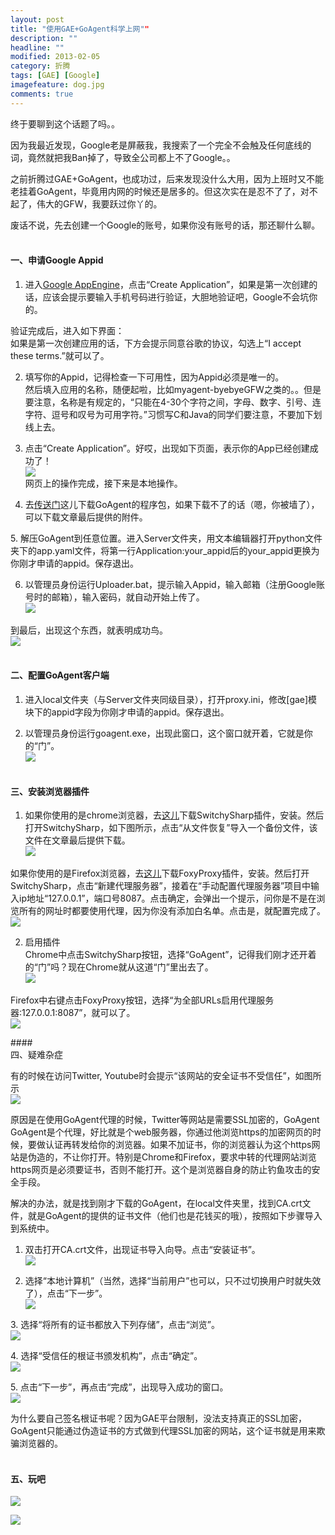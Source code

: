 ```yaml
---
layout: post
title: "使用GAE+GoAgent科学上网""
description: ""
headline: ""
modified: 2013-02-05
category: 折腾
tags: [GAE] [Google]
imagefeature: dog.jpg
comments: true
---
```



终于要聊到这个话题了吗。。

因为我最近发现，Google老是屏蔽我，我搜索了一个完全不会触及任何底线的词，竟然就把我Ban掉了，导致全公司都上不了Google。。

之前折腾过GAE+GoAgent，也成功过，后来发现没什么大用，因为上班时又不能老挂着GoAgent，毕竟用内网的时候还是居多的。但这次实在是忍不了了，对不起了，伟大的GFW，我要跃过你丫的。  

<!-- more -->

  
废话不说，先去创建一个Google的账号，如果你没有账号的话，那还聊什么聊。  
&nbsp;

#### 一、申请Google Appid

1. 进入[Google AppEngine][1]，点击&ldquo;Create Application&rdquo;，如果是第一次创建的话，应该会提示要输入手机号码进行验证，大胆地验证吧，Google不会坑你的。

验证完成后，进入如下界面：  
<a href="http://i1352.photobucket.com/albums/q645/cy198706/mess-ups/QQ20130205112620.jpg" target="_blank"><img alt="" src="http://i1352.photobucket.com/albums/q645/cy198706/mess-ups/QQ20130205112620.jpg" /></a>  
如果是第一次创建应用的话，下方会提示同意谷歌的协议，勾选上&ldquo;I accept these terms.&rdquo;就可以了。

2. 填写你的Appid，记得检查一下可用性，因为Appid必须是唯一的。  
	然后填入应用的名称，随便起啦，比如myagent-byebyeGFW之类的。。但是要注意，名称是有规定的，&ldquo;只能在4-30个字符之间，字母、数字、引号、连字符、逗号和叹号为可用字符。&rdquo;习惯写C和Java的同学们要注意，不要加下划线上去。

3. 点击&ldquo;Create Application&rdquo;。好哎，出现如下页面，表示你的App已经创建成功了！  
	[![][image-1]][2]  
	网页上的操作完成，接下来是本地操作。

4. 去[传送门][3]这儿下载GoAgent的程序包，如果下载不了的话（嗯，你被墙了），可以下载文章最后提供的附件。

5.&nbsp;解压GoAgent到任意位置。进入Server文件夹，用文本编辑器打开python文件夹下的app.yaml文件，将第一行Application:your\_appid后的your\_appid更换为你刚才申请的appid。保存退出。

6. 以管理员身份运行Uploader.bat，提示输入Appid，输入邮箱（注册Google账号时的邮箱），输入密码，就自动开始上传了。  
	[![][image-2]][4]

到最后，出现这个东西，就表明成功鸟。  
[![][image-3]][5]  
&nbsp;

#### 二、配置GoAgent客户端

1. 进入local文件夹（与Server文件夹同级目录），打开proxy.ini，修改[gae]模块下的appid字段为你刚才申请的appid。保存退出。

2. 以管理员身份运行goagent.exe，出现此窗口，这个窗口就开着，它就是你的&ldquo;门&rdquo;。  
	[![][image-4]][6]  
	&nbsp;

#### 三、安装浏览器插件

1. 如果你使用的是chrome浏览器，去[这儿][7]下载SwitchySharp插件，安装。然后打开SwitchySharp，如下图所示，点击&ldquo;从文件恢复&rdquo;导入一个备份文件，该文件在文章最后提供下载。  
	[![][image-5]][8]

如果你使用的是Firefox浏览器，去[这儿][9]下载FoxyProxy插件，安装。然后打开SwitchySharp，点击&ldquo;新建代理服务器&rdquo;，接着在&ldquo;手动配置代理服务器&rdquo;项目中输入ip地址&ldquo;127.0.0.1&rdquo;，端口号8087。点击确定，会弹出一个提示，问你是不是在浏览所有的网址时都要使用代理，因为你没有添加白名单。点击是，就配置完成了。  
[![][image-6]][10]

2. 启用插件  
	Chrome中点击SwitchySharp按钮，选择&ldquo;GoAgent&rdquo;，记得我们刚才还开着的&ldquo;门&rdquo;吗？现在Chrome就从这道&ldquo;门&rdquo;里出去了。  
	[![][image-7]][11]

Firefox中右键点击FoxyProxy按钮，选择&ldquo;为全部URLs启用代理服务器:127.0.0.1:8087&rdquo;，就可以了。  
[![][image-8]][12]

\#\###  
四、疑难杂症

有的时候在访问Twitter, Youtube时会提示&ldquo;该网站的安全证书不受信任&rdquo;，如图所示  
[![][image-9]][13]

原因是在使用GoAgent代理的时候，Twitter等网站是需要SSL加密的，GoAgent  
GoAgent是个代理，好比就是个web服务器，你通过他浏览https的加密网页的时候，要做认证再转发给你的浏览器。如果不加证书，你的浏览器认为这个https网站是伪造的，不让你打开。特别是Chrome和Firefox，要求中转的代理网站浏览https网页是必须要证书，否则不能打开。这个是浏览器自身的防止钓鱼攻击的安全手段。

解决的办法，就是找到刚才下载的GoAgent，在local文件夹里，找到CA.crt文件，就是GoAgent的提供的证书文件（他们也是花钱买的哦），按照如下步骤导入到系统中。  
1. 双击打开CA.crt文件，出现证书导入向导。点击&ldquo;安装证书&rdquo;。  
[![][image-10]][14]

2. 选择&ldquo;本地计算机&rdquo;（当然，选择&ldquo;当前用户&rdquo;也可以，只不过切换用户时就失效了），点击&ldquo;下一步&rdquo;。  
	[![][image-11]][15]

3.&nbsp;选择&ldquo;将所有的证书都放入下列存储&rdquo;，点击&ldquo;浏览&rdquo;。  
[![][image-12]][16]

4.&nbsp;选择&ldquo;受信任的根证书颁发机构&rdquo;，点击&ldquo;确定&rdquo;。  
[![][image-13]][17]

5.&nbsp;点击&ldquo;下一步&rdquo;，再点击&ldquo;完成&rdquo;，出现导入成功的窗口。  
[![][image-14]][18]

为什么要自己签名根证书呢？因为GAE平台限制，没法支持真正的SSL加密，GoAgent只能通过伪造证书的方式做到代理SSL加密的网站，这个证书就是用来欺骗浏览器的。  
&nbsp;

#### 五、玩吧

[![][image-15]][19]

[![][image-16]][20]

<a class="readmore" href="http://pan.baidu.com/share/link?shareid=265965&uk=151049050" target="_blank"><img alt="" src="http://cy198706.com/blog/wp-content/uploads/2013/04/download.png" /></a>  
&nbsp;

[1]:	https://appengine.google.com
[2]:	http://i1352.photobucket.com/albums/q645/cy198706/mess-ups/QQ20130205112538.jpg
[3]:	https://code.google.com/p/goagent/
[4]:	http://i1352.photobucket.com/albums/q645/cy198706/mess-ups/QQ20130205113930.jpg
[5]:	http://i1352.photobucket.com/albums/q645/cy198706/mess-ups/QQ20130205122648.jpg
[6]:	http://i1352.photobucket.com/albums/q645/cy198706/mess-ups/QQ20130205122830.jpg
[7]:	https://chrome.google.com/webstore/detail/proxy-switchysharp/dpplabbmogkhghncfbfdeeokoefdjegm
[8]:	http://i1352.photobucket.com/albums/q645/cy198706/mess-ups/QQ20130205123020.jpg
[9]:	https://addons.mozilla.org/zh-cn/firefox/addon/foxyproxy-standard/
[10]:	http://i1352.photobucket.com/albums/q645/cy198706/mess-ups/QQ20130205123725.jpg
[11]:	http://i1352.photobucket.com/albums/q645/cy198706/mess-ups/QQ20130205124528.jpg
[12]:	http://i1352.photobucket.com/albums/q645/cy198706/mess-ups/QQ20130205123825.jpg
[13]:	http://i1352.photobucket.com/albums/q645/cy198706/mess-ups/QQ20130205125036.jpg
[14]:	http://i1352.photobucket.com/albums/q645/cy198706/mess-ups/QQ20130205125603.jpg
[15]:	http://i1352.photobucket.com/albums/q645/cy198706/mess-ups/QQ20130205125618.jpg
[16]:	http://i1352.photobucket.com/albums/q645/cy198706/mess-ups/QQ20130205125626.jpg
[17]:	http://i1352.photobucket.com/albums/q645/cy198706/mess-ups/QQ20130205125635.jpg
[18]:	http://i1352.photobucket.com/albums/q645/cy198706/mess-ups/QQ20130205125655.jpg
[19]:	http://i1352.photobucket.com/albums/q645/cy198706/mess-ups/QQ20130205133033.jpg
[20]:	http://i1352.photobucket.com/albums/q645/cy198706/mess-ups/QQ20130205132928.jpg

[image-1]:	http://i1352.photobucket.com/albums/q645/cy198706/mess-ups/QQ20130205112538.jpg
[image-2]:	http://i1352.photobucket.com/albums/q645/cy198706/mess-ups/QQ20130205113930.jpg
[image-3]:	http://i1352.photobucket.com/albums/q645/cy198706/mess-ups/QQ20130205122648.jpg
[image-4]:	http://i1352.photobucket.com/albums/q645/cy198706/mess-ups/QQ20130205122830.jpg
[image-5]:	http://i1352.photobucket.com/albums/q645/cy198706/mess-ups/QQ20130205123020.jpg
[image-6]:	http://i1352.photobucket.com/albums/q645/cy198706/mess-ups/QQ20130205123725.jpg
[image-7]:	http://i1352.photobucket.com/albums/q645/cy198706/mess-ups/QQ20130205124528.jpg
[image-8]:	http://i1352.photobucket.com/albums/q645/cy198706/mess-ups/QQ20130205123825.jpg
[image-9]:	http://i1352.photobucket.com/albums/q645/cy198706/mess-ups/QQ20130205125036.jpg
[image-10]:	http://i1352.photobucket.com/albums/q645/cy198706/mess-ups/QQ20130205125603.jpg
[image-11]:	http://i1352.photobucket.com/albums/q645/cy198706/mess-ups/QQ20130205125618.jpg
[image-12]:	http://i1352.photobucket.com/albums/q645/cy198706/mess-ups/QQ20130205125626.jpg
[image-13]:	http://i1352.photobucket.com/albums/q645/cy198706/mess-ups/QQ20130205125635.jpg
[image-14]:	http://i1352.photobucket.com/albums/q645/cy198706/mess-ups/QQ20130205125655.jpg
[image-15]:	http://i1352.photobucket.com/albums/q645/cy198706/mess-ups/QQ20130205133033.jpg
[image-16]:	http://i1352.photobucket.com/albums/q645/cy198706/mess-ups/QQ20130205132928.jpg